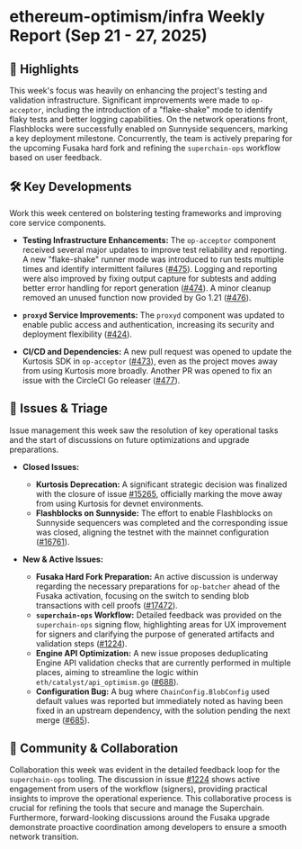 # ethereum-optimism/infra Weekly Report (Sep 21 - 27, 2025)

## 🚀 Highlights
This week's focus was heavily on enhancing the project's testing and validation infrastructure. Significant improvements were made to `op-acceptor`, including the introduction of a "flake-shake" mode to identify flaky tests and better logging capabilities. On the network operations front, Flashblocks were successfully enabled on Sunnyside sequencers, marking a key deployment milestone. Concurrently, the team is actively preparing for the upcoming Fusaka hard fork and refining the `superchain-ops` workflow based on user feedback.

## 🛠️ Key Developments
Work this week centered on bolstering testing frameworks and improving core service components.

- **Testing Infrastructure Enhancements:** The `op-acceptor` component received several major updates to improve test reliability and reporting. A new "flake-shake" runner mode was introduced to run tests multiple times and identify intermittent failures ([#475](https://github.com/ethereum-optimism/infra/pull/475)). Logging and reporting were also improved by fixing output capture for subtests and adding better error handling for report generation ([#474](https://github.com/ethereum-optimism/infra/pull/474)). A minor cleanup removed an unused function now provided by Go 1.21 ([#476](https://github.com/ethereum-optimism/infra/pull/476)).

- **`proxyd` Service Improvements:** The `proxyd` component was updated to enable public access and authentication, increasing its security and deployment flexibility ([#424](https://github.com/ethereum-optimism/infra/pull/424)).

- **CI/CD and Dependencies:** A new pull request was opened to update the Kurtosis SDK in `op-acceptor` ([#473](https://github.com/ethereum-optimism/infra/pull/473)), even as the project moves away from using Kurtosis more broadly. Another PR was opened to fix an issue with the CircleCI Go releaser ([#477](https://github.com/ethereum-optimism/infra/pull/477)).

## 🐛 Issues & Triage
Issue management this week saw the resolution of key operational tasks and the start of discussions on future optimizations and upgrade preparations.

- **Closed Issues:**
    - **Kurtosis Deprecation:** A significant strategic decision was finalized with the closure of issue [#15265](https://github.com/ethereum-optimism/infra/issues/15265), officially marking the move away from using Kurtosis for devnet environments.
    - **Flashblocks on Sunnyside:** The effort to enable Flashblocks on Sunnyside sequencers was completed and the corresponding issue was closed, aligning the testnet with the mainnet configuration ([#16761](https://github.com/ethereum-optimism/infra/issues/16761)).

- **New & Active Issues:**
    - **Fusaka Hard Fork Preparation:** An active discussion is underway regarding the necessary preparations for `op-batcher` ahead of the Fusaka activation, focusing on the switch to sending blob transactions with cell proofs ([#17472](https://github.com/ethereum-optimism/infra/issues/17472)).
    - **`superchain-ops` Workflow:** Detailed feedback was provided on the `superchain-ops` signing flow, highlighting areas for UX improvement for signers and clarifying the purpose of generated artifacts and validation steps ([#1224](https://github.com/ethereum-optimism/infra/issues/1224)).
    - **Engine API Optimization:** A new issue proposes deduplicating Engine API validation checks that are currently performed in multiple places, aiming to streamline the logic within `eth/catalyst/api_optimism.go` ([#688](https://github.com/ethereum-optimism/infra/issues/688)).
    - **Configuration Bug:** A bug where `ChainConfig.BlobConfig` used default values was reported but immediately noted as having been fixed in an upstream dependency, with the solution pending the next merge ([#685](https://github.com/ethereum-optimism/infra/issues/685)).

## 💬 Community & Collaboration
Collaboration this week was evident in the detailed feedback loop for the `superchain-ops` tooling. The discussion in issue [#1224](https://github.com/ethereum-optimism/infra/issues/1224) shows active engagement from users of the workflow (signers), providing practical insights to improve the operational experience. This collaborative process is crucial for refining the tools that secure and manage the Superchain. Furthermore, forward-looking discussions around the Fusaka upgrade demonstrate proactive coordination among developers to ensure a smooth network transition.
